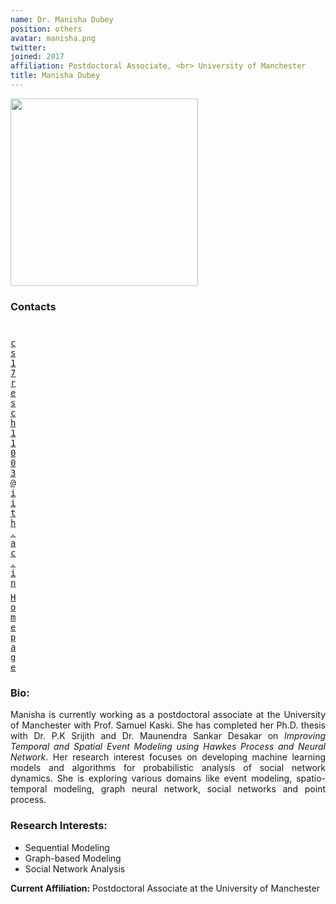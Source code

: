 ```yaml
---
name: Dr. Manisha Dubey
position: others
avatar: manisha.png
twitter: 
joined: 2017
affiliation: Postdoctoral Associate, <br> University of Manchester
title: Manisha Dubey
---
```


<img width="300" src="{{site.baseurl}}/images/people/{{page.avatar}}" data-action="zoom">

### Contacts

<div class="row">
<div class="col-1" style="width:5px">
    <b><a href="mailto:cs17resch11003@iith.ac.in" target="_blank"><i class="fa fa-envelope-o"></i></a></b><br>
    <span style="display: block; margin-bottom: 0.5em"></span>
    <b><a href="" target="_blank"><i class="fa fa-globe"></i></a></b>
    <span style="display: block; margin-bottom: 0.5em"></span>
</div>
<div class="col-1" style="width:5px">
    <a href="mailto:cs17resch11003@iith.ac.in" target="_blank"><samp>cs17resch11003@iith.ac.in</samp></a>
    <span style="display: block; margin-bottom: 0.5em"></span>
    <a href="https://sites.google.com/view/manisha-dubey/home?authuser=0" target="_blank"><samp>Homepage</samp></a><br>
    <span style="display: block; margin-bottom: 0.5em"></span>
</div>
</div>
<span style="display: block; margin-bottom: 1em"></span>

### Bio:
<p style="text-align:justify">
Manisha is currently working as a postdoctoral associate at the University of Manchester with Prof. Samuel Kaski. She has completed her Ph.D. thesis with Dr. P.K Srijith and Dr. Maunendra Sankar Desakar on <i>Improving Temporal and Spatial Event Modeling using Hawkes Process and Neural Network</i>. Her research interest focuses on developing machine learning models and algorithms for probabilistic analysis of social network dynamics. She is exploring various domains like event modeling, spatio-temporal modeling, graph neural network, social networks and point process.</p>


### Research Interests:
- Sequential Modeling
- Graph-based Modeling
- Social Network Analysis

**Current Affiliation:** Postdoctoral Associate at the University of Manchester

